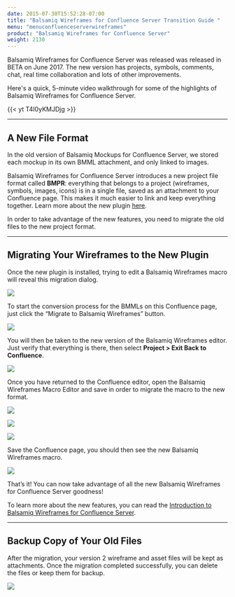 ```yaml
---
date: 2015-07-30T15:52:28-07:00
title: "Balsamiq Wireframes for Confluence Server Transition Guide "
menu: "menuconfluenceserverwireframes"
product: "Balsamiq Wireframes for Confluence Server"
weight: 2130
---
```


Balsamiq Wireframes for Confluence Server was released was released in BETA on June 2017. The new version has projects, symbols, comments, chat, real time collaboration and lots of other improvements.

Here's a quick, 5-minute video walkthrough for some of the highlights of Balsamiq Wireframes for Confluence Server.

{{< yt T4I0yKMJDjg >}}

* * *

## A New File Format

In the old version of Balsamiq Mockups for Confluence Server, we stored each mockup in its own BMML attachment, and only linked to images.

Balsamiq Wireframes for Confluence Server introduces a new project file format called **BMPR**: everything that belongs to a project (wireframes, symbols, images, icons) is in a single file, saved as an attachment to your Confluence page. This makes it much easier to link and keep everything together. Learn more about the new plugin [here](../intro/).

In order to take advantage of the new features, you need to migrate the old files to the new project format.

* * *

## Migrating Your Wireframes to the New Plugin

Once the new plugin is installed, trying to edit a Balsamiq Wireframes macro will reveal this migration dialog.

![](//media.balsamiq.com/img/support/docs/confluence/wireframes/transition-guide-1.png)

To start the conversion process for the BMMLs on this Confluence page, just click the “Migrate to Balsamiq Wireframes” button.

![](//media.balsamiq.com/img/support/docs/confluence/wireframes/transition-guide-2.png)

You will then be taken to the new version of the Balsamiq Wireframes editor. Just verify that everything is there, then select **Project > Exit Back to Confluence**.

![](//media.balsamiq.com/img/support/docs/confluence/wireframes/close.png)

Once you have returned to the Confluence editor, open the Balsamiq Wireframes Macro Editor and save in order to migrate the macro to the new format.

![](//media.balsamiq.com/img/support/docs/confluence/wireframes/transition-guide-3.png)

![](//media.balsamiq.com/img/support/docs/confluence/wireframes/transition-guide-4.png)

![](//media.balsamiq.com/img/support/docs/confluence/wireframes/transition-guide-5.png)

Save the Confluence page, you should then see the new Balsamiq Wireframes macro.

![](//media.balsamiq.com/img/support/docs/confluence/wireframes/transition-guide-6.png)

That’s it! You can now take advantage of all the new Balsamiq Wireframes for Confluence Server goodness!

To learn more about the new features, you can read the [Introduction to Balsamiq Wireframes for Confluence Server](../intro/).

* * *

## Backup Copy of Your Old Files

After the migration, your version 2 wireframe and asset files will be kept as attachments. Once the migration completed successfully, you can delete the files or keep them for backup.

![](//media.balsamiq.com/img/support/docs/confluence/wireframes/transition-guide-7.png)
